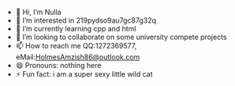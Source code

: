 - 👋 Hi, I’m Nulla
- 👀 I’m interested in 219pydso9au7gc87g32q
- 🌱 I’m currently learning cpp and html
- 💞️ I’m looking to collaborate on some university compete projects
- 📫 How to reach me QQ:1272369577, eMail:HolmesAmzish86@outlook.com
- 😄 Pronouns: nothing here
- ⚡ Fun fact: i am a super sexy little wild cat

<!---
HolmesAmzish/HolmesAmzish is a ✨ special ✨ repository because its `README.md` (this file) appears on your GitHub profile.
You can click the Preview link to take a look at your changes.
--->
